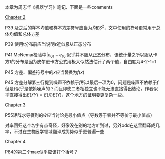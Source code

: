 本章为周志华《机器学习》笔记，下面是一些comments

[Chapter 2](ml/Chapter2.md)

P39 及之后的样本均值和样本方差符号应当为$\bar X$和$S^2$，文中使用的符号更常用于总体均值和总体方差

P39 使用t分布前应当说明$\epsilon$近似服从正态分布

P41 McNemar检验中$|e_{01}-e_{10}|$似乎并不服从正态分布，该统计量之所以服从卡方1的分布是因为皮尔逊卡方公式用极大似然法估计了两个值，自由度为4-2-1=1

P45 方差、偏差符号中的$x$应当替换为$f(x)$

P45 方差分解第三行提到噪声不依赖于$f$所以最后一项为0，问题是噪声不依赖于$f$但是$f$似乎是依赖噪声的？而且即使二者相独立也不能无法直接得出结论，作者似乎直接得出$E(XY)=E(X)E(Y)$，这个地方的证明要更复杂一些。

[Chapter 3](ml/Chapter3.md)

P55矩阵求导得到的$\hat w$应当讨论是最小值点（导数等于零并不等价于最小值点）

对率回归这个名字有点奇怪，好像没在别的地方听到过，另外odd在这里翻译成几率，不过在生物医学领域翻译成优势似乎更普遍一些

Chapter 4

P84的第二个max似乎应该打个括号？
